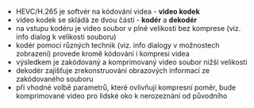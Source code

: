 ﻿* HEVC/H.265 je softvér na kódování videa - **video kodek**
* video kodek se skládá ze dvou částí - **kodér** a **dekodér**
* na vstupu kodéru je video soubor v plné velikosti bez komprese (viz. info dialog k velikosti souboru)
* kodér pomocí různých technik (viz. info dialogy v možnostech zobrazení) provede kromě kódování i kompresi videa
* výsledkem je zakódovaný a komprimovaný video soubor nižší velikosti
* dekodér zajišťuje zrekonstruování obrazových informací ze zakódovaného souboru
* při vhodné volbě parametrů, které ovlivňují kompresní poměr, bude komprimované video pro lidské oko k nerozeznání od původního